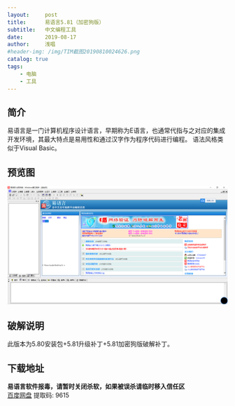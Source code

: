 ```yaml
---
layout:     post
title:      易语言5.81（加密狗版）
subtitle:   中文编程工具
date:       2019-08-17
author:     浅唱
#header-img: /img/TIM截图20190810024626.png
catalog: true
tags:
    - 电脑
    - 工具
---
```


## 简介
易语言是一门计算机程序设计语言，早期称为E语言，也通常代指与之对应的集成开发环境，其最大特点是易用性和通过汉字作为程序代码进行编程。 语法风格类似于Visual Basic。

## 预览图
![](/img/TIM截图20190817110704.png)


## 破解说明
此版本为5.80安装包+5.81升级补丁+5.81加密狗版破解补丁。

## 下载地址
**易语言软件报毒，请暂时关闭杀软，如果被误杀请临时移入信任区**      
[百度网盘](https://pan.baidu.com/s/1U47Sozt_S0rr2X7ij8tSIQ) 提取码: 9615                             
